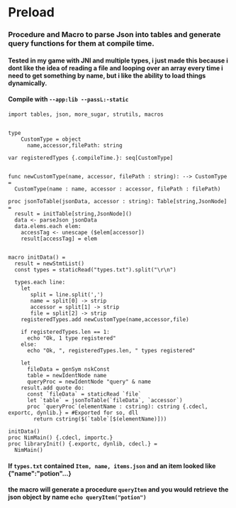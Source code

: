 # Preload
### Procedure and Macro to parse Json into tables and generate query functions for them at compile time. 
####  Tested in my game with JNI and multiple types, i just made this because i dont like the idea of reading a file and looping over an array every time i need to get something by name, but i like the ability to load things dynamically.




#### Compile with `--app:lib --passL:-static`
````
import tables, json, more_sugar, strutils, macros


type
    CustomType = object
      name,accessor,filePath: string

var registeredTypes {.compileTime.}: seq[CustomType] 


func newCustomType(name, accessor, filePath : string): --> CustomType =
  CustomType(name : name, accessor : accessor, filePath : filePath)

proc jsonToTable(jsonData, accessor : string): Table[string,JsonNode] =
  result = initTable[string,JsonNode]()
  data <- parseJson jsonData
  data.elems.each elem:
    accessTag <- unescape ($elem[accessor])
    result[accessTag] = elem

  
macro initData() =
  result = newStmtList()
  const types = staticRead("types.txt").split("\r\n")
  
  types.each line:
    let
       split = line.split(',')
       name = split[0] -> strip
       accessor = split[1] -> strip
       file = split[2] -> strip
    registeredTypes.add newCustomType(name,accessor,file)

    if registeredTypes.len == 1:
      echo "Ok, 1 type registered"
    else:
      echo "Ok, ", registeredTypes.len, " types registered"

    let 
      fileData = genSym nskConst 
      table = newIdentNode name
      queryProc = newIdentNode "query" & name
    result.add quote do:
      const `fileData` = staticRead `file`
      let `table` = jsonToTable(`fileData`, `accessor`)
      proc `queryProc`(elementName : cstring): cstring {.cdecl, exportc, dynlib.} = #Exported for so, dll
        return cstring($(`table`[$(elementName)]))

initData()
proc NimMain() {.cdecl, importc.}
proc libraryInit() {.exportc, dynlib, cdecl.} =
  NimMain()
````
#### If `types.txt` contained `Item, name, items.json` and an item looked like {"name":"potion"...}
#### the macro will generate a procedure `queryItem` and you would retrieve the json object by name `echo queryItem("potion")`
